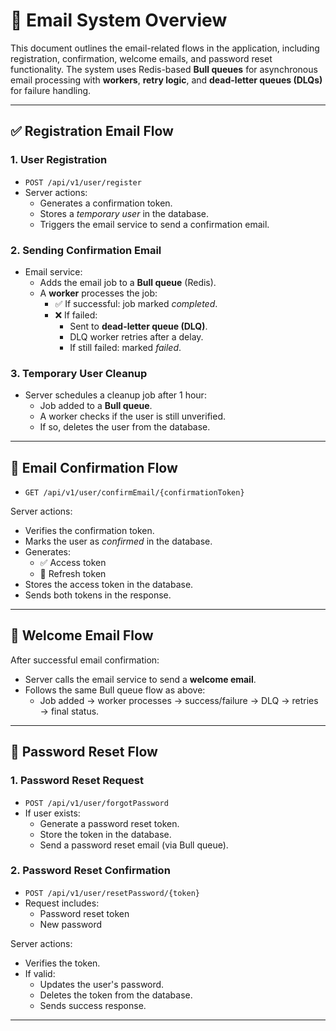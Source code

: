 # 📧 Email System Overview

This document outlines the email-related flows in the application, including registration, confirmation, welcome emails, and password reset functionality. The system uses Redis-based **Bull queues** for asynchronous email processing with **workers**, **retry logic**, and **dead-letter queues (DLQs)** for failure handling.

---

## ✅ Registration Email Flow

### 1. User Registration

- `POST /api/v1/user/register`
- Server actions:
  - Generates a confirmation token.
  - Stores a _temporary user_ in the database.
  - Triggers the email service to send a confirmation email.

### 2. Sending Confirmation Email

- Email service:
  - Adds the email job to a **Bull queue** (Redis).
  - A **worker** processes the job:
    - ✅ If successful: job marked _completed_.
    - ❌ If failed:
      - Sent to **dead-letter queue (DLQ)**.
      - DLQ worker retries after a delay.
      - If still failed: marked _failed_.

### 3. Temporary User Cleanup

- Server schedules a cleanup job after 1 hour:
  - Job added to a **Bull queue**.
  - A worker checks if the user is still unverified.
  - If so, deletes the user from the database.

---

## 🔗 Email Confirmation Flow

- `GET /api/v1/user/confirmEmail/{confirmationToken}`

Server actions:

- Verifies the confirmation token.
- Marks the user as _confirmed_ in the database.
- Generates:
  - ✅ Access token
  - 🔄 Refresh token
- Stores the access token in the database.
- Sends both tokens in the response.

---

## 🎉 Welcome Email Flow

After successful email confirmation:

- Server calls the email service to send a **welcome email**.
- Follows the same Bull queue flow as above:
  - Job added → worker processes → success/failure → DLQ → retries → final status.

---

## 🔐 Password Reset Flow

### 1. Password Reset Request

- `POST /api/v1/user/forgotPassword`
- If user exists:
  - Generate a password reset token.
  - Store the token in the database.
  - Send a password reset email (via Bull queue).

### 2. Password Reset Confirmation

- `POST /api/v1/user/resetPassword/{token}`
- Request includes:
  - Password reset token
  - New password

Server actions:

- Verifies the token.
- If valid:
  - Updates the user's password.
  - Deletes the token from the database.
  - Sends success response.

---
